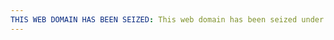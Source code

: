 ```yaml
---
THIS WEB DOMAIN HAS BEEN SEIZED: This web domain has been seized under a joint force operation with the New Zealand Government, New Zealand Police, Netsafe & the Cyber-Crime Team. The seizure of this website is Authorised by District Court Orders, under S*1337* of the HDC Act of 2016 & S*1337* of the Harassment Act of 1997. The False Content which was hosted, displayed, & promoted - using this website, was distributed illegally - and is classified as a hate-crime. An Investigation has commenced, and further action may be taken under the Act(s) as, and where is, appropriate. *CIV-2023-004-000009 & 000439*
---
```



